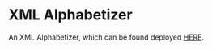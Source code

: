 XML Alphabetizer
================

An XML Alphabetizer, which can be found deployed [HERE](http://xml-alphabetizer.appspot.com/).